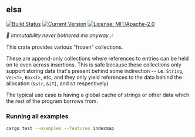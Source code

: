 ## elsa

[![Build Status](https://travis-ci.org/Manishearth/elsa.svg?branch=master)](https://travis-ci.org/Manishearth/elsa)
[![Current Version](https://img.shields.io/crates/v/elsa.svg)](https://crates.io/crates/elsa)
[![License: MIT/Apache-2.0](https://img.shields.io/crates/l/elsa.svg)](#license)

_🎵 Immutability never bothered me anyway 🎶_

This crate provides various "frozen" collections.

These are append-only collections where references to entries can be held on to even across insertions. This is safe because these collections only support storing data that's present behind some indirection -- i.e. `String`, `Vec<T>`, `Box<T>`, etc, and they only yield references to the data behind the allocation (`&str`, `&[T]`, and `&T` respectively)

The typical use case is having a global cache of strings or other data which the rest of the program borrows from.

### Running all examples

```bash
cargo test --examples --features indexmap
```
